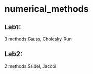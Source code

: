 # numerical_methods  
  
## Lab1:  
3 methods:Gauss, Cholesky, Run
  
## Lab2:  
2 methods:Seidel, Jacobi 

  
